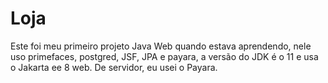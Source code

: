 # Loja
Este foi meu primeiro projeto Java Web quando estava aprendendo, nele uso primefaces, postgred, JSF, JPA e payara, a 
versão do JDK é o 11 e usa o Jakarta ee 8 web. De servidor, eu usei o Payara.
